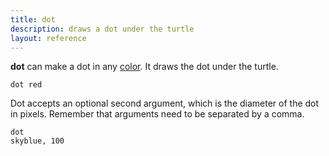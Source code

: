 ```yaml
---
title: dot
description: draws a dot under the turtle
layout: reference
---
```


<b>dot</b> can make a dot in any <a href="colors.html">color</a>.
It draws the dot under the turtle.

<code class="jumbo">dot <span data-dfn="color">red</span></code>

<script type="demo">
pause 1
dot red
pause 1
label 'red circle &rarr;', 'left'
pause 1
speed 0.2
animate
  opacity: .3
</script>

Dot accepts an optional second argument, which is the diameter of the
dot in pixels.  Remember that arguments need to be separated by
a comma.

<code default class="jumbo">dot <span data-dfn="color">skyblue</span><span data-note="comma">,</span>&nbsp;<span data-dfn="size">100</span></code>

<script type="demo">
pause 2
dot skyblue, 100
pause 1
speed Infinity
plan ->
  ht()
  jump -50, 15
  pen black, 0.7
  bk 30
  jump 0, 15
  slide 50
  label '100 px', 'top'
  slide 50
  jump 0, 15
  bk 30
  pen null
  slide -50, 15
  st()
pause 1
speed 0.2
animate
  opacity: .3
</script>

